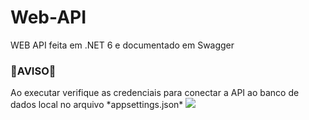# Web-API
WEB API feita em .NET 6 e documentado em Swagger
<h3>🚨AVISO🚨</h3>
Ao executar verifique as credenciais para conectar a API ao banco de dados local no arquivo *appsettings.json*
<img src='https://github.com/Leohgb/Web-API/assets/91156801/2e364acd-5a36-45d9-9832-9dd2a8fa1765'>



